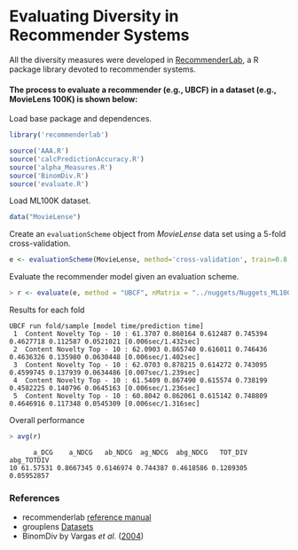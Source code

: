 # Evaluating Diversity in Recommender Systems

All the diversity measures were developed in [RecommenderLab](https://cran.r-project.org/web/packages/recommenderlab/index.html), a R package library devoted to recommender systems.

#### The process to evaluate a recommender (e.g., UBCF) in a dataset (e.g., MovieLens 100K) is shown below:

Load base package and dependences.
```R
library('recommenderlab')

source('AAA.R')
source('calcPredictionAccuracy.R')
source('alpha_Measures.R')
source('BinomDiv.R')
source('evaluate.R')
```

Load ML100K dataset.
```R
data("MovieLense")
```
Create an `evaluationScheme` object from *MovieLense* data set using a 5-fold cross-validation.
```R
e <- evaluationScheme(MovieLense, method='cross-validation', train=0.8, k=5, given=15, goodRating=4)
```
Evaluate the recommender model given an evaluation scheme. 
```R
> r <- evaluate(e, method = "UBCF", nMatrix = "../nuggets/Nuggets_ML100K.dat", type = "topNList", subtype = "a-nDCG", n = 10, param = list(method = "cosine", nn = 50))
```
Results for each fold

    UBCF run fold/sample [model time/prediction time]
	 1  Content Novelty Top - 10 : 61.3707 0.860164 0.612487 0.745394 0.4627718 0.112587 0.0521021 [0.006sec/1.432sec] 
	 2  Content Novelty Top - 10 : 62.0903 0.865740 0.616011 0.746436 0.4636326 0.135980 0.0630448 [0.006sec/1.402sec] 
	 3  Content Novelty Top - 10 : 62.0703 0.878215 0.614272 0.743095 0.4599745 0.137939 0.0634486 [0.007sec/1.239sec] 
	 4  Content Novelty Top - 10 : 61.5409 0.867490 0.615574 0.738199 0.4582225 0.140796 0.0645163 [0.006sec/1.236sec] 
	 5  Content Novelty Top - 10 : 60.8042 0.862061 0.615142 0.748809 0.4646916 0.117348 0.0545309 [0.006sec/1.316sec] 

Overall performance
```R
> avg(r)
```
```
      a_DCG    a_NDCG   ab_NDCG  ag_NDCG  abg_NDCG   TOT_DIV  abg_TOTDIV
10 61.57531 0.8667345 0.6146974 0.744387 0.4618586 0.1289305  0.05952857
```

### References
* recommenderlab [reference manual](https://cran.r-project.org/web/packages/recommenderlab/recommenderlab.pdf)
* grouplens [Datasets](https://grouplens.org/datasets/)
* BinomDiv by Vargas *et al.* ([2004](http://ir.ii.uam.es/saul/pubs/recsys2014-vargas-tid.pdf))
